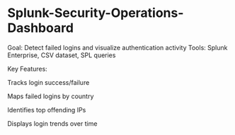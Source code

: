 # Splunk-Security-Operations-Dashboard
Goal: Detect failed logins and visualize authentication activity
Tools: Splunk Enterprise, CSV dataset, SPL queries

Key Features:

Tracks login success/failure

Maps failed logins by country

Identifies top offending IPs

Displays login trends over time
